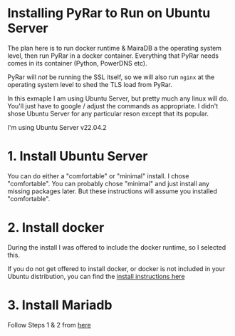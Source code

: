 # Installing PyRar to Run on Ubuntu Server

The plan here is to run docker runtime & MairaDB a the operating system 
level, then run PyRar in a docker container. Everything that PyRar needs comes in its container (Python, PowerDNS etc).

PyRar will *not* be running the SSL itself, so we will also run `nginx` at the operating system level
to shed the TLS load from PyRar.

In this exmaple I am using Ubuntu Server, but pretty much any linux will do. You'll just have to
google / adjust the commands as appropriate. I didn't shose Ubuntu Server for any particular reson
except that its popular.

I'm using Ubuntu Server v22.04.2


# 1. Install Ubuntu Server

You can do either a "comfortable" or "minimal" install. I chose "comfortable". You can probably
chose "minimal" and just install any missing packages later. But these instructions will assume
you installed "comfortable".


# 2. Install docker

During the install I was offered to include the docker runtime, so I selected this.

If you do not get offered to install docker, or docker is not included in your Ubuntu distribution,
you can find the [install instructions here](https://docs.docker.com/engine/install/ubuntu/)


# 3. Install Mariadb

Follow Steps 1 & 2 from [here](https://www.digitalocean.com/community/tutorials/how-to-install-mariadb-on-ubuntu-20-04)
